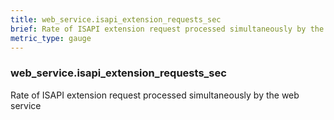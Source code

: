 ```yaml
---
title: web_service.isapi_extension_requests_sec
brief: Rate of ISAPI extension request processed simultaneously by the web service
metric_type: gauge
---
```

### web_service.isapi_extension_requests_sec

Rate of ISAPI extension request processed simultaneously by the web service